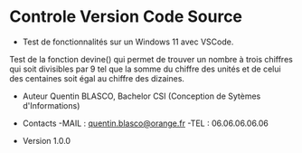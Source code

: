 # Controle Version Code Source 


* Test de fonctionnalités sur un Windows 11 avec VSCode.

Test de la fonction devine() qui permet de trouver un nombre à trois chiffres qui soit divisibles par 9 tel que la somme du chiffre des unités et de celui des centaines soit égal au chiffre des dizaines.

* Auteur
Quentin BLASCO, Bachelor CSI (Conception de Sytèmes d'Informations)

* Contacts 
-MAIL : quentin.blasco@orange.fr
-TEL : 06.06.06.06.06

* Version 1.0.0